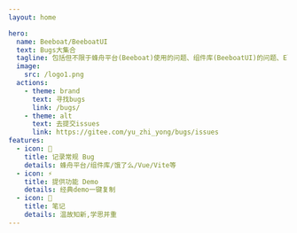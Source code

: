 ```yaml
---
layout: home

hero:
  name: Beeboat/BeeboatUI
  text: Bugs大集合
  tagline: 包括但不限于蜂舟平台(Beeboat)使用的问题、组件库(BeeboatUI)的问题、ElementPlus以及vue3相关问题
  image: 
    src: /logo1.png
  actions:
    - theme: brand
      text: 寻找bugs
      link: /bugs/
    - theme: alt
      text: 去提交issues
      link: https://gitee.com/yu_zhi_yong/bugs/issues
features:
  - icon: 🔑
    title: 记录常规 Bug
    details: 蜂舟平台/组件库/饿了么/Vue/Vite等
  - icon: ⚡
    title: 提供功能 Demo
    details: 经典demo一键复制
  - icon: 🌙
    title: 笔记
    details: 温故知新,学思并重
---
```


<LanguageChart />